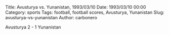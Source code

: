 Title: Avusturya vs. Yunanistan, 1993/03/10
Date: 1993/03/10 00:00
Category: sports
Tags: football, football scores, Avusturya, Yunanistan
Slug: avusturya-vs-yunanistan
Author: carbonero


Avusturya 2 - 1 Yunanistan
